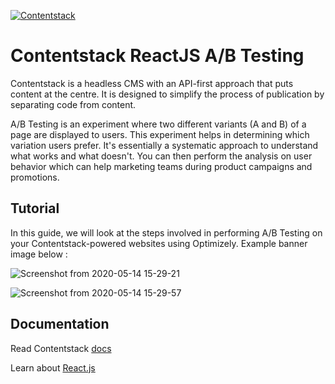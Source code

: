 [![Contentstack](https://www.contentstack.com/docs/static/images/contentstack.png)](https://www.contentstack.com/)

# Contentstack ReactJS A/B Testing

Contentstack is a headless CMS with an API-first approach that puts content at the centre. It is designed to simplify the process of publication by separating code from content.
 
A/B Testing is an experiment where two different variants (A and B) of a page are displayed to users. This experiment helps in determining which variation users prefer. It's essentially a systematic approach to understand what works and what doesn't. You can then perform the analysis on user behavior which can help marketing teams during product campaigns and promotions.

## Tutorial

In this guide, we will look at the steps involved in performing A/B Testing on your Contentstack-powered websites using Optimizely. Example banner image below :

![Screenshot from 2020-05-14 15-29-21](https://user-images.githubusercontent.com/29656920/81922895-6b226400-95fa-11ea-9b01-c894a7605042.png)

![Screenshot from 2020-05-14 15-29-57](https://user-images.githubusercontent.com/29656920/81923025-a6249780-95fa-11ea-9089-4598abb79d7f.png)

## Documentation

Read Contentstack [docs](https://www.contentstack.com/docs/)

Learn about [React.js](https://reactjs.org/)
